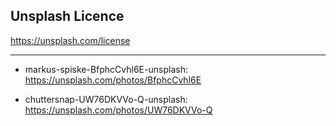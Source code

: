 ## Unsplash Licence
https://unsplash.com/license

---

- markus-spiske-BfphcCvhl6E-unsplash:
https://unsplash.com/photos/BfphcCvhl6E

- chuttersnap-UW76DKVVo-Q-unsplash:
https://unsplash.com/photos/UW76DKVVo-Q
